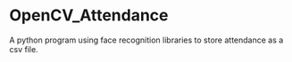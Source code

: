 # OpenCV_Attendance

A python program using face recognition libraries to store attendance as a csv file.
